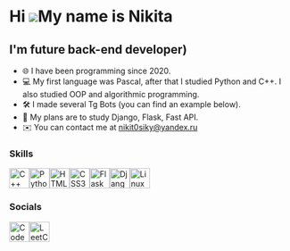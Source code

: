Hi ![](https://user-images.githubusercontent.com/18350557/176309783-0785949b-9127-417c-8b55-ab5a4333674e.gif)My name is Nikita
==============================================================================================================================

I'm future back-end developer)
------------------------------
<p></p>

* 🌐 I have been programming since 2020.
* 💻 My first language was Pascal, after that I studied Python and C++. I also studied OOP and algorithmic programming.
* 🛠 I made several Tg Bots (you can find an example below).
* 🎯 My plans are to study Django, Flask, Fast API.
* ✉️ You can contact me at [nikit0siky@yandex.ru](mailto:nikit0siky@yandex.ru)

### Skills


<p align="left">
<a href="https://docs.microsoft.com/en-us/cpp/?view=msvc-170" target="_blank" rel="noreferrer"><img src="https://raw.githubusercontent.com/danielcranney/readme-generator/main/public/icons/skills/cplusplus-colored.svg" width="36" height="36" alt="C++" /></a><a href="https://www.python.org/" target="_blank" rel="noreferrer"><img src="https://raw.githubusercontent.com/danielcranney/readme-generator/main/public/icons/skills/python-colored.svg" width="36" height="36" alt="Python" /></a><a href="https://developer.mozilla.org/en-US/docs/Glossary/HTML5" target="_blank" rel="noreferrer"><img src="https://raw.githubusercontent.com/danielcranney/readme-generator/main/public/icons/skills/html5-colored.svg" width="36" height="36" alt="HTML5" /></a><a href="https://www.w3.org/TR/CSS/#css" target="_blank" rel="noreferrer"><img src="https://raw.githubusercontent.com/danielcranney/readme-generator/main/public/icons/skills/css3-colored.svg" width="36" height="36" alt="CSS3" /></a><a href="https://flask.palletsprojects.com/en/2.0.x/" target="_blank" rel="noreferrer"><img src="https://raw.githubusercontent.com/danielcranney/readme-generator/main/public/icons/skills/flask-colored.svg" width="36" height="36" alt="Flask" /><a href="https://www.djangoproject.com/" target="_blank" rel="noreferrer"><img src="https://raw.githubusercontent.com/danielcranney/readme-generator/main/public/icons/skills/django-colored.svg" width="36" height="36" alt="Django" /></a><a href="https://www.linux.org" target="_blank" rel="noreferrer"><img src="https://raw.githubusercontent.com/danielcranney/readme-generator/main/public/icons/skills/linux-colored.svg" width="36" height="36" alt="Linux" /></a>
</p>


### Socials

<p align="left">
<a href="https://www.codewars.com/users/c00LN1K" target="_blank" rel="noreferrer"><img src="https://www.codewars.com/packs/assets/logo.f607a0fb.svg" width="36" height="36" alt="CodeWars" /></a><a href="https://leetcode.com/c00LN1K/" target="_blank" rel="noreferrer"><img src="https://cdn.iconscout.com/icon/free/png-512/free-leetcode-3628297-3031905.png?f=avif&w=256" width="36" height="36" alt="LeetCode" />
<!---
c00LN1K/c00LN1K is a ✨ special ✨ repository because its `README.md` (this file) appears on your GitHub profile.
You can click the Preview link to take a look at your changes.
--->
